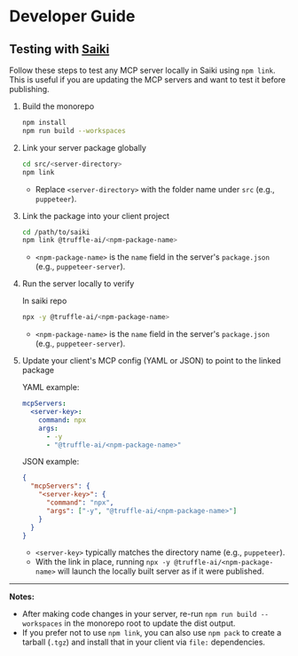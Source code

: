 # Developer Guide



## Testing with [Saiki](https://github.com/truffle-ai/saiki)

Follow these steps to test any MCP server locally in Saiki using `npm link`. This is useful if you are updating the MCP servers and want to test it before publishing.

1. Build the monorepo

   ```bash
   npm install
   npm run build --workspaces
   ```

2. Link your server package globally

   ```bash
   cd src/<server-directory>
   npm link
   ```

   - Replace `<server-directory>` with the folder name under `src` (e.g., `puppeteer`).

3. Link the package into your client project

   ```bash
   cd /path/to/saiki
   npm link @truffle-ai/<npm-package-name>
   ```

   - `<npm-package-name>` is the `name` field in the server's `package.json` (e.g., `puppeteer-server`).

4. Run the server locally to verify

   In saiki repo

   ```bash
   npx -y @truffle-ai/<npm-package-name>
   ```

   - `<npm-package-name>` is the `name` field in the server's `package.json` (e.g., `puppeteer-server`).

5. Update your client's MCP config (YAML or JSON) to point to the linked package

   YAML example:
   ```yaml
   mcpServers:
     <server-key>:
       command: npx
       args:
         - -y
         - "@truffle-ai/<npm-package-name>"
   ```

   JSON example:
   ```json
   {
     "mcpServers": {
       "<server-key>": {
         "command": "npx",
         "args": ["-y", "@truffle-ai/<npm-package-name>"]
       }
     }
   }
   ```

   - `<server-key>` typically matches the directory name (e.g., `puppeteer`).
   - With the link in place, running `npx -y @truffle-ai/<npm-package-name>` will launch the locally built server as if it were published.


---

**Notes:**

- After making code changes in your server, re-run `npm run build --workspaces` in the monorepo root to update the dist output.
- If you prefer not to use `npm link`, you can also use `npm pack` to create a tarball (`.tgz`) and install that in your client via `file:` dependencies. 